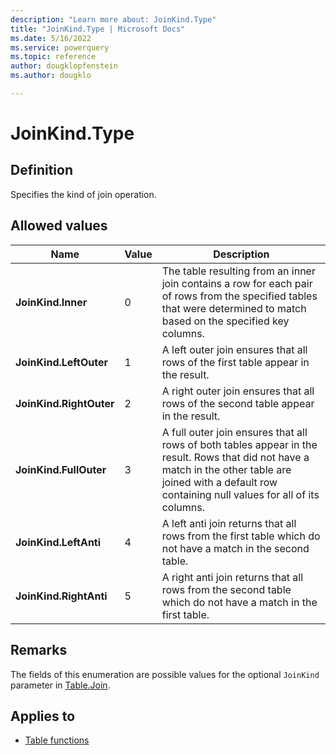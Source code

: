 ```yaml
---
description: "Learn more about: JoinKind.Type"
title: "JoinKind.Type | Microsoft Docs"
ms.date: 5/16/2022
ms.service: powerquery
ms.topic: reference
author: dougklopfenstein
ms.author: dougklo

---
```

# JoinKind.Type

## Definition

Specifies the kind of join operation.

## Allowed values

|Name|Value|Description|
| ------- | --- | ----------- |
|**JoinKind.Inner**|0| The table resulting from an inner join contains a row for each pair of rows from the specified tables that were determined to match based on the specified key columns.|
|**JoinKind.LeftOuter**|1| A left outer join ensures that all rows of the first table appear in the result.|
|**JoinKind.RightOuter**|2| A right outer join ensures that all rows of the second table appear in the result.|
|**JoinKind.FullOuter**|3| A full outer join ensures that all rows of both tables appear in the result. Rows that did not have a match in the other table are joined with a default row containing null values for all of its columns.|
|**JoinKind.LeftAnti**|4| A left anti join returns that all rows from the first table which do not have a match in the second table.|
|**JoinKind.RightAnti**|5| A right anti join returns that all rows from the second table which do not have a match in the first table.|

## Remarks

The fields of this enumeration are possible values for the optional `JoinKind` parameter in [Table.Join](table-join.md).

## Applies to

* [Table functions](table-functions.md)
